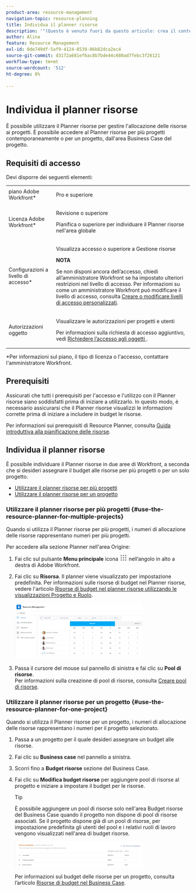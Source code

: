 ```yaml
---
product-area: resource-management
navigation-topic: resource-planning
title: Individua il planner risorse
description: '"(Questo è venuto fuori da questo articolo: crea il contenuto nell’articolo quando viene pubblicato: /Content/Resource Management/Resource Planning/get-started-resource-planner.html)'''
author: Alina
feature: Resource Management
exl-id: 0de749df-5af9-4124-8539-06b82dca2ec4
source-git-commit: d3172a681ef6ac8b7bde44c680ad7febc3f26121
workflow-type: tm+mt
source-wordcount: '512'
ht-degree: 0%

---
```


# Individua il planner risorse

<!--
<p data-mc-conditions="QuicksilverOrClassic.Draft mode">(This came off this article: draft that content in the article when this comes live: /Content/Resource Mgmt/Resource Planning/get-started-resource-planner.html)</p>
-->

È possibile utilizzare il Planner risorse per gestire l&#39;allocazione delle risorse ai progetti. È possibile accedere al Planner risorse per più progetti contemporaneamente o per un progetto, dall&#39;area Business Case del progetto.

## Requisiti di accesso

Devi disporre dei seguenti elementi:

<table style="table-layout:auto"> 
 <col> 
 <col> 
 <tbody> 
  <tr> 
   <td role="rowheader">piano Adobe Workfront*</td> 
   <td> <p>Pro e superiore</p> </td> 
  </tr> 
  <tr> 
   <td role="rowheader">Licenza Adobe Workfront*</td> 
   <td> <p>Revisione o superiore<!--
      <MadCap:conditionalText data-mc-conditions="QuicksilverOrClassic.Draft mode">
        (this seems to be the case in NWE only, not classic. Waiting on Vazgen's response for this)
      </MadCap:conditionalText>
     --></p> <p>Pianifica o superiore per individuare il Planner risorse nell'area globale</p> </td> 
  </tr> 
  <tr> 
   <td role="rowheader">Configurazioni a livello di accesso*</td> 
   <td> <p>Visualizza accesso o superiore a Gestione risorse</p> <p><b>NOTA</b>

Se non disponi ancora dell’accesso, chiedi all’amministratore Workfront se ha impostato ulteriori restrizioni nel livello di accesso. Per informazioni su come un amministratore Workfront può modificare il livello di accesso, consulta <a href="../../administration-and-setup/add-users/configure-and-grant-access/create-modify-access-levels.md" class="MCXref xref">Creare o modificare livelli di accesso personalizzati</a>.</p> </td>
</tr> 
  <tr> 
   <td role="rowheader">Autorizzazioni oggetto</td> 
   <td> <p>Visualizzare le autorizzazioni per progetti e utenti </p> <p>Per informazioni sulla richiesta di accesso aggiuntivo, vedi <a href="../../workfront-basics/grant-and-request-access-to-objects/request-access.md" class="MCXref xref">Richiedere l’accesso agli oggetti </a>.</p> </td> 
  </tr> 
 </tbody> 
</table>

&#42;Per informazioni sul piano, il tipo di licenza o l&#39;accesso, contattare l&#39;amministratore Workfront.

## Prerequisiti

Assicurati che tutti i prerequisiti per l&#39;accesso e l&#39;utilizzo con il Planner risorse siano soddisfatti prima di iniziare a utilizzarlo. In questo modo, è necessario assicurarsi che il Planner risorse visualizzi le informazioni corrette prima di iniziare a includere in budget le risorse.

Per informazioni sui prerequisiti di Resource Planner, consulta [Guida introduttiva alla pianificazione delle risorse](../../resource-mgmt/resource-planning/get-started-resource-planning.md).

## Individua il planner risorse

<!--
<p data-mc-conditions="QuicksilverOrClassic.Draft mode">(this was moved from the get-started-resource-planner article)</p>
-->

È possibile individuare il Planner risorse in due aree di Workfront, a seconda che si desideri assegnare il budget alle risorse per più progetti o per un solo progetto.

* [Utilizzare il planner risorse per più progetti](#use-the-resource-planner-for-multiple-projects)
* [Utilizzare il planner risorse per un progetto](#use-the-resource-planner-for-one-project)

### Utilizzare il planner risorse per più progetti {#use-the-resource-planner-for-multiple-projects}

Quando si utilizza il Planner risorse per più progetti, i numeri di allocazione delle risorse rappresentano numeri per più progetti.

Per accedere alla sezione Planner nell&#39;area Origine:

1. Fai clic sul pulsante **Menu principale** icona ![](assets/main-menu-icon.png) nell’angolo in alto a destra di Adobe Workfront.

1. Fai clic su **Risorsa**. Il planner viene visualizzato per impostazione predefinita.  Per informazioni sulle risorse di budget nel Planner risorse, vedere l&#39;articolo [Risorse di budget nel planner risorse utilizzando le visualizzazioni Progetto e Ruolo](../../resource-mgmt/resource-planning/budget-resources-project-role-views-resource-planner.md).

   ![](assets/qs-resource-management-area-with-planner-as-default-350x152.png)

1. Passa il cursore del mouse sul pannello di sinistra e fai clic su **Pool di risorse**.\
   Per informazioni sulla creazione di pool di risorse, consulta [Creare pool di risorse](../../resource-mgmt/resource-planning/resource-pools/create-resource-pools.md).

### Utilizzare il planner risorse per un progetto {#use-the-resource-planner-for-one-project}

Quando si utilizza il Planner risorse per un progetto, i numeri di allocazione delle risorse rappresentano i numeri per il progetto selezionato.

1. Passa a un progetto per il quale desideri assegnare un budget alle risorse.
1. Fai clic su **Business case** nel pannello a sinistra.
1. Scorri fino a **Budget risorse** sezione del Business Case.
1. Fai clic su **Modifica budget risorse** per aggiungere pool di risorse al progetto e iniziare a impostare il budget per le risorse.

   >[!TIP]
   >
   >È possibile aggiungere un pool di risorse solo nell&#39;area Budget risorse del Business Case quando il progetto non dispone di pool di risorse associati. Se il progetto dispone già di un pool di risorse, per impostazione predefinita gli utenti del pool e i relativi ruoli di lavoro vengono visualizzati nell&#39;area di budget risorse.

   ![](assets/resource-budgeting-area-on-project-350x70.png)

   Per informazioni sul budget delle risorse per un progetto, consulta l’articolo [Risorse di budget nel Business Case](../../manage-work/projects/define-a-business-case/budget-resources-in-business-case.md).
